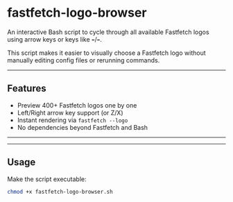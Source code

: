 # fastfetch-logo-browser

An interactive Bash script to cycle through all available Fastfetch logos using arrow keys or keys like `⬅️`/`➡️`.

This script makes it easier to visually choose a Fastfetch logo without manually editing config files or rerunning commands.

---

## Features

- Preview 400+ Fastfetch logos one by one
- Left/Right arrow key support (or Z/X)
- Instant rendering via `fastfetch --logo`
- No dependencies beyond Fastfetch and Bash

---

---

## Usage

Make the script executable:

```bash
chmod +x fastfetch-logo-browser.sh

